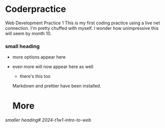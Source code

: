 # Coderpractice
Web Development Practice 1
This is my first coding practice using a live net connection. I'm pretty chuffed with myself. I wonder how unimpressive this will seem by month 10.
### small heading
- more options appear here
- even more will now appear here as well
    - there's this too

    Markdown and prettier have been installed.
    # More

###### smaller heading# 2024-t1w1-intro-to-web
